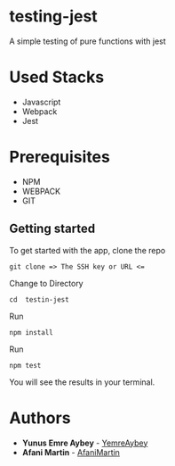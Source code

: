 # testing-jest

A simple testing of pure functions with jest

# Used Stacks

- Javascript
- Webpack
- Jest

# Prerequisites

- NPM
- WEBPACK
- GIT

## Getting started

To get started with the app, clone the repo

```
git clone => The SSH key or URL <=
```

Change to Directory

```
cd  testin-jest
```

Run

```
npm install
```

Run

```
npm test
```

You will see the results in your terminal.

# Authors

- **Yunus Emre Aybey** - [YemreAybey](https://github.com/YemreAybey)
- **Afani Martin** - [AfaniMartin](https://github.com/whiz25)
